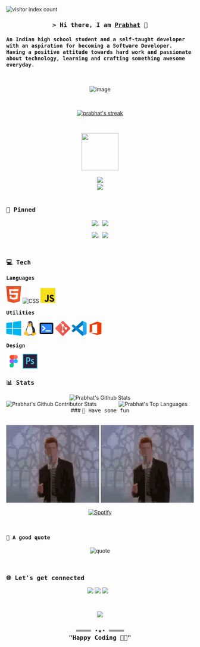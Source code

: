 <!-- index -->
<img width="150px" alt="visitor index count" src="https://profile-counter.glitch.me/sanamhub/count.svg" />

<!-- introduction -->
<h3 align="center">
  <samp>
  &gt; Hi there, I am <a href="" target="_blank">Prabhat</a> 👋
  </samp>
</h3>

<h4>
  <samp>
  An Indian high school student and a self-taught developer with an aspiration for becoming a Software Developer. Having a positive attitude towards hard work and passionate about technology, learning and crafting something awesome everyday.
  </samp>
</h4>

<br />

<!-- hero -->
<div align="center">

![image](https://user-images.githubusercontent.com/31341013/214849505-86f91170-5fd9-461d-977e-61283fc1a10a.png)

</div>

<br />

<!-- streak -->
<p align="center">
<a href="#go-nowhere">
<img align="center" src="https://github-readme-streak-stats.herokuapp.com/?user=prabhat-codez&theme=tokyonight&ring=ffa200&fire=15f4ee&currStreakNum=a35eff&currStreakLabel=a35eff&sideLabels=4296f5&sideNums=4296f5&hide_border=true&background=00000000" alt="prabhat's streak" />
</a>
</p>

<br />

<!-- trophy gif -->
<p align="center">
<img src="https://media.tenor.com/0ENB5HuTH0gAAAAi/trophy-beker.gif"  width="100px" height="100px"></p>

<!-- trophies -->
<div align="center">
<img src="https://github-profile-trophy.vercel.app/?username=prabhat-codez&theme=matrix&no-bg=true&no-frame=true&row=1&column=4&title=MultiLanguage,Commits,Followers,PullRequest">
 </div>

<div align="center">
<img src="https://github-profile-trophy.vercel.app/?username=prabhat-codez&theme=matrix&no-bg=true&no-frame=true&row=1&column=4&title=Repositories,Issues,Organizations,Stars">
 </div>

<br />

<!-- pinned repos -->

### <samp>📌 Pinned</samp>

<p align="center">
<a href="https://github.com/prabhat-codez/prabhat-codez.github.io">
<img width='49%' align="center"src="https://github-readme-stats.vercel.app/api/pin/?username=prabhat-codez&repo=prabhat-codez.github.io&border_color=02D892&bg_color=0D1117&title_color=C9D1D9&text_color=8B949E&icon_color=02D892" />
</a>
<span>&nbsp;</span>
<a href="https://github.com/prabhat-codez/skyla">
<img width='49%' align="center"src="https://github-readme-stats.vercel.app/api/pin/?username=prabhat-codez&repo=skyla&border_color=02D892&bg_color=0D1117&title_color=C9D1D9&text_color=8B949E&icon_color=02D892" />
</a>
</p>

<p align="center">
<a href="https://github.com/prabhat-codez/prabhat-codez">
<img width='49%' align="center"src="https://github-readme-stats.vercel.app/api/pin/?username=prabhat-codezb&repo=prabhat-codez&border_color=02D892&bg_color=0D1117&title_color=C9D1D9&text_color=8B949E&icon_color=02D892" />
</a>
<span>&nbsp;</span>
<a href="https://github.com/prabhat-codez/CSS-Solarsystem">
<img width='49%' align="center"src="https://github-readme-stats.vercel.app/api/pin/?username=prabhat-codez&repo=CSS-Solarsystem&border_color=02D892&bg_color=0D1117&title_color=C9D1D9&text_color=8B949E&icon_color=02D892" />
</a>
</p>

<br />

<!-- tech stacks -->

### <samp>💻 Tech</samp>

**<samp>Languages</samp>**

<img title="HTML" alt="HTML" width="40px" src="./assets/svg/lang/html.svg"> <img title="CSS" alt="CSS" width="40px" src="./assets/svg/lang/css.svg"> <img title="JS" alt="JS" width="40px" src="./assets/svg/lang/js.svg"> 

**<samp>Utilities</samp>**

<img title="Windows" alt="Windows" width="40px" src="./assets/svg/utilities/windows.svg" /> <img title="Linux" alt="Linux" width="40px" src="./assets/svg/utilities/linux.svg" /> <img title="Terminal" alt="Terminal" width="40px" src="./assets/svg/utilities/terminal.svg" /> <img title="Git" alt="Git" width="40px" src="./assets/svg/utilities/git.svg" /> <img title="Visual Studio Code" alt="Visual Studio Code" width="40px" src="./assets/svg/utilities/vscode.svg" /> <img title="Office" alt="Office" width="40px" src="./assets/svg/utilities/office.svg" />

**<samp>Design</samp>**

<img title="Figma" alt="Figma" width="40px" src="./assets/svg/design/figma.svg" /> <img title="Photoshop" alt="Photoshop" width="40px" src="./assets/svg/design/photoshop.svg" /> 
<br />

<!-- stats -->

### <samp>📊 Stats</samp>

<div align="center">

  <img src="https://github-readme-stats.vercel.app/api?username=prabhat-codez&count_private=true&show_icons=true&theme=transparent" alt="Prabhat's Github Stats" width="66%">

</div>

<img align="left" src="https://github-contributor-stats.vercel.app/api?username=prabhat-codez&limit=7&theme=dark&combine_all_yearly_contributions=true" alt="Prabhat's Github Contributor Stats" width="60%">

<img src="https://github-readme-stats.vercel.app/api/top-langs/?username=prabhat-codez&count_private=true&show_icons=true&theme=transparent" width="37%" alt="Prabhat's Top Languages">

<br />

<!-- let's have some fun -->

<div align="center">
### <samp>🥂 Have some fun</samp>
</div>
<br>

<p align="center">
<img src="./assets/gif/rickroll.gif" width="250" height="auto" />
<img src="./assets/gif/rickroll.gif" width="250" height="auto" />
</p>

<div align="center">

[![Spotify](https://novatorem.vercel.app/api/spotify?background_color=transparent&border_color=0d1117)](https://open.spotify.com/)

</div>

<br />

#### <samp>🌻 A good quote</samp>

<div align="center">

![quote](https://quotes-github-readme.vercel.app/api?type=horizontal&theme=dark)

</div>

<br />

<!-- connect with me -->

### <samp>🌐 Let's get connected</samp>

<p align="center">
  <a href="https://github.com/prabhat-codez" target="_blank" rel="noopener noreferrer"><img src="https://github.githubassets.com/favicons/favicon.svg"  width="50" /></a>
  <a href="https://www.instagram.com/prabhatbhatiaa/" target="_blank" rel="noopener noreferrer"><img src="https://img.icons8.com/fluency/512/instagram-new.png"  width="50" /></a>
   <a href="mailto:prabhatbhatia09@gmail.com" target="_blank" rel="noopener noreferrer"><img src="https://img.icons8.com/fluency/512/gmail-new.png"  width="50" /></a>
  &nbsp;&nbsp;
</p>

<br />

<!-- cat -->
<p align="center">
<img src="https://media.giphy.com/media/WUlplcMpOCEmTGBtBW/giphy.gif" width="100">
</p>

<!-- footer -->
<div align="center">
  <samp>
    <h3 align="center">
        ════ ⋆★⋆ ════
        <br>
        "Happy Coding 👨‍💻"
    </h3>
  </samp>
</div>

<br />

